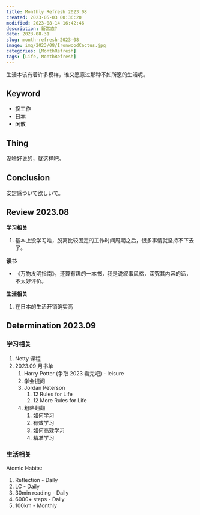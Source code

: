 ```yaml
---
title: Monthly Refresh 2023.08
created: 2023-05-03 00:36:20
modified: 2023-08-14 16:42:46
description: 新常态?
date: 2023-08-31
slug: month-refresh-2023-08
image: img/2023/08/IronwoodCactus.jpg
categories: [MonthRefresh]
tags: [Life, MonthRefresh]
---
```


生活本该有着许多模样，谁又愿意过那种不如所愿的生活呢。

## Keyword

- 换工作
- 日本
- 闲散

## Thing

没啥好说的，就这样吧。

## Conclusion

安定感ついて欲しいで。

## Review 2023.08

**学习相关**

1. 基本上没学习啥，脱离比较固定的工作时间周期之后，很多事情就坚持不下去了。

**读书**

- 《万物发明指南》，还算有趣的一本书，我是说叙事风格，深究其内容的话，不太好评价。

**生活相关**

1. 在日本的生活开销确实高

## Determination 2023.09

### 学习相关

1. Netty 课程
2. 2023.09 月书单
   1. Harry Potter (争取 2023 看完吧) - leisure
   2. 学会提问
   3. Jordan Peterson
      1. 12 Rules for Life
      2. 12 More Rules for Life
   4. 粗略翻翻
      1. 如何学习
      2. 有效学习
      3. 如何高效学习
      4. 精准学习

### 生活相关

Atomic Habits:

1. Reflection - Daily
2. LC - Daily
3. 30min reading - Daily
4. 6000+ steps - Daily
5. 100km - Monthly
